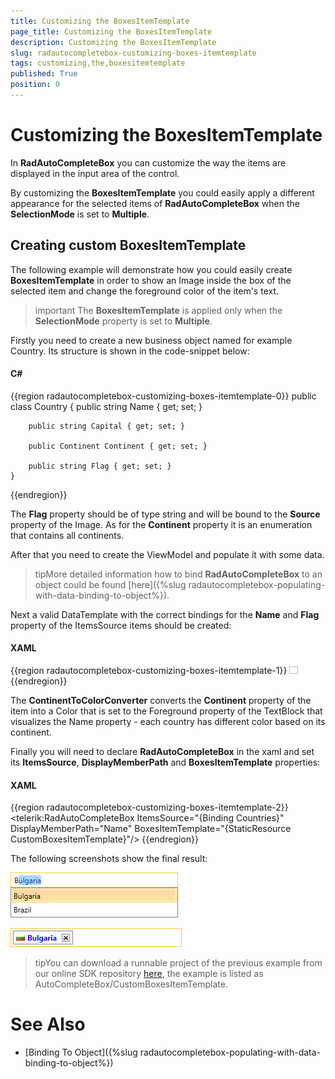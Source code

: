 ```yaml
---
title: Customizing the BoxesItemTemplate
page_title: Customizing the BoxesItemTemplate
description: Customizing the BoxesItemTemplate
slug: radautocompletebox-customizing-boxes-itemtemplate
tags: customizing,the,boxesitemtemplate
published: True
position: 0
---
```


# Customizing the BoxesItemTemplate

In __RadAutoCompleteBox__ you can customize the way the items are displayed in the input area of the control.

By customizing the __BoxesItemTemplate__ you could easily apply a different appearance for the selected items of __RadAutoCompleteBox__ when the __SelectionMode__ is set to __Multiple__.

## Creating custom BoxesItemTemplate

The following example will demonstrate how you could easily create __BoxesItemTemplate__ in order to show an Image inside the box of the selected item and change the foreground color of the item's text.

>important The __BoxesItemTemplate__ is applied only when the __SelectionMode__ property is set to __Multiple__.

Firstly you need to create a new business object named for example Country. Its structure is shown in the code-snippet below:

#### __C#__

{{region radautocompletebox-customizing-boxes-itemtemplate-0}}
	public class Country
    {
        public string Name { get; set; }

        public string Capital { get; set; }

        public Continent Continent { get; set; }

        public string Flag { get; set; }
    }
{{endregion}}

The __Flag__ property should be of type string and will be bound to the __Source__ property of the Image. As for the __Continent__ property it is an enumeration that contains all continents.

After that you need to create the ViewModel and populate it with some data.

>tipMore detailed information how to bind __RadAutoCompleteBox__ to an object could be found [here]({%slug radautocompletebox-populating-with-data-binding-to-object%}).

Next a valid DataTemplate with the correct bindings for the __Name__ and __Flag__ property of the ItemsSource items should be created: 

#### __XAML__

{{region radautocompletebox-customizing-boxes-itemtemplate-1}}
	<DataTemplate x:Key="CustomBoxesItemTemplate">
		<StackPanel Orientation="Horizontal">
			<Image Width="14" 
				   Height="12" 
				   Margin="2"
				   Source="{Binding Flag}" />
			<TextBlock Foreground="{Binding Converter={StaticResource ContinentToColorConverter}}" 
					   Margin="2" 
					   FontWeight="Bold"
					   Text="{Binding Name}" />
		</StackPanel>
	</DataTemplate>
{{endregion}}

The __ContinentToColorConverter__ converts the __Continent__ property of the item into a Color that is set to the Foreground property of the TextBlock that visualizes the Name property - each country has different color based on its continent.

Finally you will need to declare __RadAutoCompleteBox__ in the xaml and set its __ItemsSource__, __DisplayMemberPath__ and __BoxesItemTemplate__ properties:

#### __XAML__

{{region radautocompletebox-customizing-boxes-itemtemplate-2}}
	 <telerik:RadAutoCompleteBox ItemsSource="{Binding Countries}" 
								 DisplayMemberPath="Name"
								 BoxesItemTemplate="{StaticResource CustomBoxesItemTemplate}"/>
{{endregion}}

The following screenshots show the final result:

![radautocompletebox-customizing-boxes-itemtemplate-1](images/radautocompletebox-customizing-boxes-itemtemplate-1.png)

![radautocompletebox-customizing-boxes-itemtemplate-2](images/radautocompletebox-customizing-boxes-itemtemplate-2.png)

>tipYou can download a runnable project of the previous example from our online SDK repository [here](https://github.com/telerik/xaml-sdk), the example is listed as AutoCompleteBox/CustomBoxesItemTemplate.

# See Also

 * [Binding To Object]({%slug radautocompletebox-populating-with-data-binding-to-object%})
